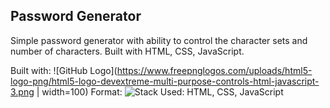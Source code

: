 ## Password Generator

Simple password generator with ability to control the character sets and number of characters. Built with HTML, CSS, JavaScript.

Built with: 
![GitHub Logo](https://www.freepnglogos.com/uploads/html5-logo-png/html5-logo-devextreme-multi-purpose-controls-html-javascript-3.png | width=100)
Format: ![Stack Used: HTML, CSS, JavaScript](url)
